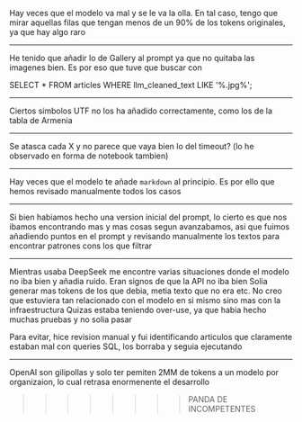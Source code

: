 Hay veces que el modelo va mal y se le va la olla. En tal caso, tengo que mirar aquellas filas que tengan menos
de un 90% de los tokens originales, ya que hay algo raro

---

He tenido que añadir lo de Gallery al prompt ya que no quitaba las imagenes bien. Es por eso que tuve que buscar con

SELECT *
FROM articles
WHERE llm_cleaned_text LIKE '%.jpg%';

----

Ciertos simbolos UTF no los ha añadido correctamente, como los de la tabla de Armenia

----

Se atasca cada X y no parece que vaya bien lo del timeout? (lo he observado en forma de notebook tambien)

----

Hay veces que el modelo te añade ```markdown``` al principio. Es por ello que hemos revisado manualmente todos los casos

----

Si bien habiamos hecho una version inicial del prompt, lo cierto es que nos ibamos encontrando mas y mas cosas segun avanzabamos,
asi que fuimos añadiendo puntos en el prompt y revisando manualmente los textos para encontrar patrones cons los que filtrar


----

Mientras usaba DeepSeek me encontre varias situaciones donde el modelo no iba bien y añadia ruido. Eran signos de que la API no iba bien
Solia generar mas tokens de los que debia, metia texto que no era etc. No creo que estuviera tan relacionado con el modelo en si mismo sino mas con la infraestructura
Quizas estaba teniendo over-use, ya que habia hecho muchas pruebas y no solia pasar

Para evitar, hice revision manual y fui identificando articulos que claramente estaban mal con queries SQL, los borraba y seguia ejecutando

-----

OpenAI son gilipollas y solo ter pemiten 2MM de tokens a un modelo por organizaion, lo cual retrasa enormenente el desarrollo

>>>>>>>>PANDA DE INCOMPETENTES
